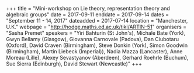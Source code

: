 +++
title = "Mini-workshop on Lie theory, representation theory and algebraic groups"
date = 2017-09-11
enddate = 2017-09-14
dates = "September 11 - 14, 2017"
dateadded = 2017-07-14
location = "Manchester, U.K."
webpage = "http://hodge.maths.ed.ac.uk/tiki/ARTIN-51"
organisers = "Sasha Premet"
speakers = "Yiri Bahturin (St John's), Michale Bate (York), Gwyn Bellamy (Glasgow), Giovanna Carnovale (Padova), Dan Ciubotaru (Oxford), David Craven (Birmingham), Steve Donkin (York), Simon Goodwin (Birmingham), Martin Liebeck (Imperial)), Nadia Mazza (Lancaster), Anne Moreau (Lille), Alexey Sevastyanov (Aberdeen), Gerhard Roehrle (Buchum), Sue Sierra (Edinburgh), David Stewart (Newcastle)"
+++
